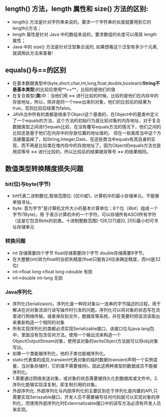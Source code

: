 <!--
 * @Description: In User Settings Edit
 * @Author: your name
 * @Date: 2019-08-13 15:36:31
 * @LastEditTime: 2020-03-31 10:50:37
 * @LastEditors: Please set LastEditors
 -->
## length() 方法，length 属性和 size() 方法的区别:

* length() 方法是针对字符串来说的，要求一个字符串的长度就要用到它的length()方法；
* length 属性是针对 Java 中的数组来说的，要求数组的长度可以用其 length 属性；
* Java 中的 size() 方法是针对泛型集合说的, 如果想看这个泛型有多少个元素, 就调用此方法来查看!

## equals()与==的区别

* 在基本数据类型中(byte,short,char,int,long,float,double,boolean)(**String不是基本类型**)的比较应使用**==**，比较的是他们的值
* 在复合类型(**类**)中：当他们用 **==** 进行比较的时候，比较的是他们在内存中的存放地址，所以，除非是同一个new出来的对象，他们的比较后的结果为true，否则比较后结果为false。
* JAVA当中所有的类都是继承于Object这个基类的，在Object中的基类中定义了一个equals的方法，这个方法的初始行为是比较对象的内存地址，对于复合数据类型之间进行equals比较，在没有覆写equals方法的情况下，他们之间的比较还是基于他们在内存中的存放位置的地址值的。
但在一些类库当中这个方法被覆盖掉了，如String,Integer,Date，在这些类当中equals有其自身的实现，而不再是比较类在堆内存中的存放地址了。因为Object的equals方法也是用双等号 **==** 进行比较的，所以比较后的结果跟双等号 **==** 的结果相同。

## 数值类型转换精度损失问题

### bit(位)与byte(字节)

* bit代表二进制数位,取值范围位: (仅)0或1，计算机中的最小存储单元，不能够单独寻址。
* byte: 意为字节"是计算机文件大小的基本计算单位；8个位（8bit）组成一个字节(1Byte)，用 于表示计算机中的一个字符。可以存储所有ASCII所有字符（这是它包含8bits的初衷。十进制整数范围[-128,127]或[0, 255]最小的可寻址存储单元
  
### 转换问题

* int 存储需要四个字节 float存储需要四个字节 double存储需要8字节。
* 在大整数(int)转为float时会损失精度(float只能有24位来确定精度，而int是32位)
* int->float long->float long->double 有损
* int->double  int-long 无损

### Java序列化

* 序列化(Serializaion)。序列化是一种将对象以一连串的字节描述的过程，用于解决在对对象流进行读写操作时引发的问题。序列化可以将对象的状态写在流里进行网络传输，或者保存到文件，数据库等系统，并在需要时把该流读取出来重新构造一个相同的对象
* 所有实现序列化的类都必须实现Serializable接口，该接口位与java.lang包中，里面没有包含任何方法。使用一个输出流来构造一个ObjectOutputStream对象，使用该对象的writeObject方法就可以将obj对象写出。
* 如果一个类能被序列化，他的子类也能被序列化。
* static代表类的成员,transient代表对象的临时数据(transient声明一个实例变量，当对象存储时，它的值不需要维持)。因此这两种类型的数据成员不能被序列化。
* 1.需要通过网络发送对象，或对象的状态需要被持久化到数据库或文件中。2.序列化能够实现深复制，即复制引用的对象。
* 外部序列化. 外部序列化与内部序列化的主要区别在于序列化是内置的API,只需要实现Seriazable接口，开发人员不需要编写任何代码就可以实现对象的序列化，而使用外部序列化时Extenrnalizable接口中的读写方法必须有开发人员来实现。

